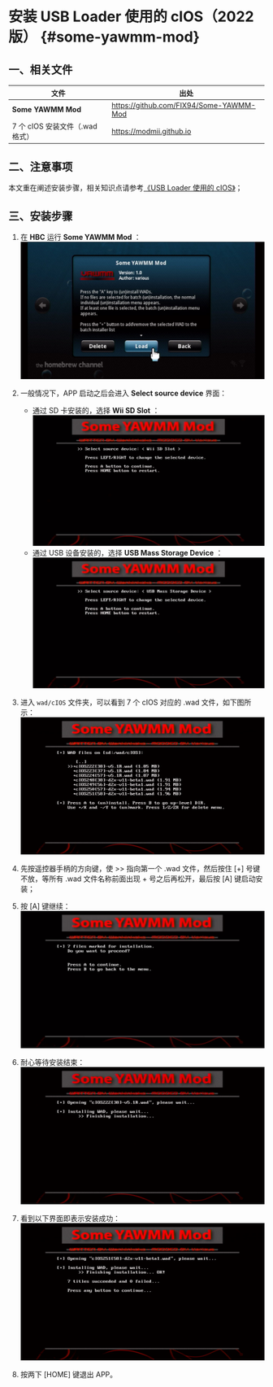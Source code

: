 # 安装 USB Loader 使用的 cIOS（2022 版）  {#some-yawmm-mod}


## 一、相关文件

| 文件 | 出处 |
| --- | --- |
| **Some YAWMM Mod** | <https://github.com/FIX94/Some-YAWMM-Mod> |
| 7 个 cIOS 安装文件（.wad 格式） | <https://modmii.github.io> |


## 二、注意事项

本文重在阐述安装步骤，相关知识点请参考[《USB Loader 使用的 cIOS》](../cios-for-usb-loader/README.md)；


## 三、安装步骤

1. 在 **HBC** 运行 **Some YAWMM Mod** ：<br/>
  ![](./some-yawmm-mod.png)

2. 一般情况下，APP 启动之后会进入 **Select source device** 界面：
    - 通过 SD 卡安装的，选择 **Wii SD Slot** ：<br/>
    ![](./yawmm-select-sd.png)
    - 通过 USB 设备安装的，选择 **USB Mass Storage Device** ：<br/>
    ![](./yawmm-select-usb.png)

3. 进入 `wad/cIOS` 文件夹，可以看到 7 个 cIOS 对应的 .wad 文件，如下图所示：<br/>
  ![](./yawmm-select-wads.png)

4. 先按遥控器手柄的方向键，使 >> 指向第一个 .wad 文件，然后按住 [+] 号键不放，等所有 .wad 文件名称前面出现 + 号之后再松开，最后按 [A] 键启动安装；

5. 按 [A] 键继续：<br/>
  ![](./yawmm-press-a-to-continue.png)

6. 耐心等待安装结束：<br/>
  ![](./yawmm-installing.png)

7. 看到以下界面即表示安装成功：<br/>
  ![](./yawmm-done.png)

8. 按两下 [HOME] 键退出 APP。 
